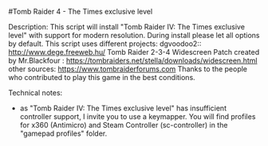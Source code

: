#Tomb Raider 4 - The Times exclusive level

Description:
This script will install "Tomb Raider IV: The Times exclusive level" with support for modern resolution.
During install please let all options by default.
This script uses different projects:
dgvoodoo2:: http://www.dege.freeweb.hu/
Tomb Raider 2-3-4 Widescreen Patch created by Mr.Blackfour : https://tombraiders.net/stella/downloads/widescreen.html
other sources: https://www.tombraiderforums.com
Thanks to the people who contributed to play this game in the best conditions.

Technical notes:
- as "Tomb Raider IV: The Times exclusive level" has insufficient controller support, I invite you to use a keymapper. You will find profiles for x360 (Antimicro) and Steam Controller (sc-controller) in the "gamepad profiles" folder.
